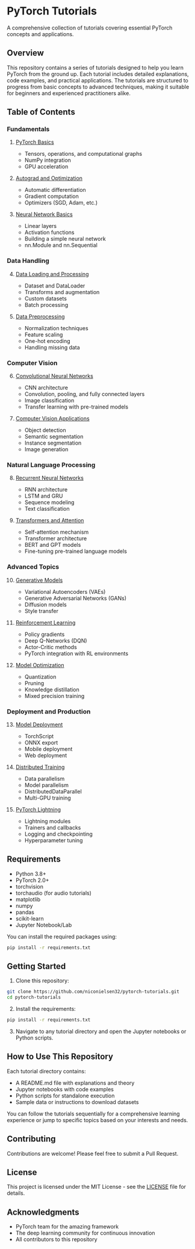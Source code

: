 # PyTorch Tutorials

A comprehensive collection of tutorials covering essential PyTorch concepts and applications.

## Overview

This repository contains a series of tutorials designed to help you learn PyTorch from the ground up. Each tutorial includes detailed explanations, code examples, and practical applications. The tutorials are structured to progress from basic concepts to advanced techniques, making it suitable for beginners and experienced practitioners alike.

## Table of Contents

### Fundamentals
1. [PyTorch Basics](01_pytorch_basics/README.md)
   - Tensors, operations, and computational graphs
   - NumPy integration
   - GPU acceleration

2. [Autograd and Optimization](02_autograd_optimization/README.md)
   - Automatic differentiation
   - Gradient computation
   - Optimizers (SGD, Adam, etc.)

3. [Neural Network Basics](03_neural_network_basics/README.md)
   - Linear layers
   - Activation functions
   - Building a simple neural network
   - nn.Module and nn.Sequential

### Data Handling
4. [Data Loading and Processing](04_data_loading/README.md)
   - Dataset and DataLoader
   - Transforms and augmentation
   - Custom datasets
   - Batch processing

5. [Data Preprocessing](05_data_preprocessing/README.md)
   - Normalization techniques
   - Feature scaling
   - One-hot encoding
   - Handling missing data

### Computer Vision
6. [Convolutional Neural Networks](06_convolutional_networks/README.md)
   - CNN architecture
   - Convolution, pooling, and fully connected layers
   - Image classification
   - Transfer learning with pre-trained models

7. [Computer Vision Applications](07_computer_vision_applications/README.md)
   - Object detection
   - Semantic segmentation
   - Instance segmentation
   - Image generation

### Natural Language Processing
8. [Recurrent Neural Networks](08_recurrent_networks/README.md)
   - RNN architecture
   - LSTM and GRU
   - Sequence modeling
   - Text classification

9. [Transformers and Attention](09_transformers_attention/README.md)
   - Self-attention mechanism
   - Transformer architecture
   - BERT and GPT models
   - Fine-tuning pre-trained language models

### Advanced Topics
10. [Generative Models](10_generative_models/README.md)
    - Variational Autoencoders (VAEs)
    - Generative Adversarial Networks (GANs)
    - Diffusion models
    - Style transfer

11. [Reinforcement Learning](11_reinforcement_learning/README.md)
    - Policy gradients
    - Deep Q-Networks (DQN)
    - Actor-Critic methods
    - PyTorch integration with RL environments

12. [Model Optimization](12_model_optimization/README.md)
    - Quantization
    - Pruning
    - Knowledge distillation
    - Mixed precision training

### Deployment and Production
13. [Model Deployment](13_model_deployment/README.md)
    - TorchScript
    - ONNX export
    - Mobile deployment
    - Web deployment

14. [Distributed Training](14_distributed_training/README.md)
    - Data parallelism
    - Model parallelism
    - DistributedDataParallel
    - Multi-GPU training

15. [PyTorch Lightning](15_pytorch_lightning/README.md)
    - Lightning modules
    - Trainers and callbacks
    - Logging and checkpointing
    - Hyperparameter tuning

## Requirements

- Python 3.8+
- PyTorch 2.0+
- torchvision
- torchaudio (for audio tutorials)
- matplotlib
- numpy
- pandas
- scikit-learn
- Jupyter Notebook/Lab

You can install the required packages using:

```bash
pip install -r requirements.txt
```

## Getting Started

1. Clone this repository:
```bash
git clone https://github.com/niconielsen32/pytorch-tutorials.git
cd pytorch-tutorials
```

2. Install the requirements:
```bash
pip install -r requirements.txt
```

3. Navigate to any tutorial directory and open the Jupyter notebooks or Python scripts.

## How to Use This Repository

Each tutorial directory contains:
- A README.md file with explanations and theory
- Jupyter notebooks with code examples
- Python scripts for standalone execution
- Sample data or instructions to download datasets

You can follow the tutorials sequentially for a comprehensive learning experience or jump to specific topics based on your interests and needs.

## Contributing

Contributions are welcome! Please feel free to submit a Pull Request.

## License

This project is licensed under the MIT License - see the [LICENSE](LICENSE) file for details.

## Acknowledgments

- PyTorch team for the amazing framework
- The deep learning community for continuous innovation
- All contributors to this repository